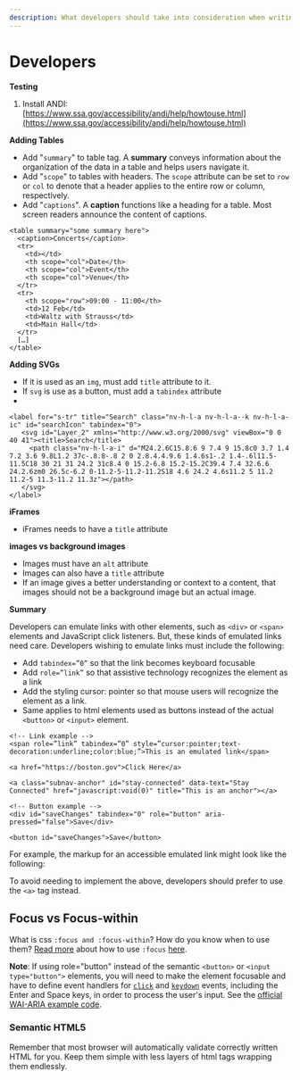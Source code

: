 ```yaml
---
description: What developers should take into consideration when writing code.
---
```


# Developers

**Testing**

1. Install ANDI: [https://www.ssa.gov/accessibility/andi/help/howtouse.html](https://www.ssa.gov/accessibility/andi/help/howtouse.html)

**Adding Tables**

* Add "`summary`" to table tag. A **summary** conveys information about the organization of the data in a table and helps users navigate it.
* Add "`scope`" to tables with headers. The `scope` attribute can be set to `row` or `col` to denote that a header applies to the entire row or column, respectively.
* Add "`captions`". A **caption** functions like a heading for a table. Most screen readers announce the content of captions. 

```text
<table summary="some summary here">
  <caption>Concerts</caption>
  <tr>
    <td></td>
    <th scope="col">Date</th>
    <th scope="col">Event</th>
    <th scope="col">Venue</th>
  </tr>
  <tr>
    <th scope="row">09:00 - 11:00</th>
    <td>12 Feb</td>
    <td>Waltz with Strauss</td>
    <td>Main Hall</td>
  </tr>
  […]
</table>
```

**Adding SVGs**

* If it is used as an `img`, must add `title` attribute to it.
* If `svg` is use as a button, must add a `tabindex` attribute
* 
```text
<label for="s-tr" title="Search" class="nv-h-l-a nv-h-l-a--k nv-h-l-a-ic" id="searchIcon" tabindex="0">
   <svg id="Layer_2" xmlns="http://www.w3.org/2000/svg" viewBox="0 0 40 41"><title>Search</title>
     <path class="nv-h-l-a-i" d="M24.2.6C15.8.6 9 7.4 9 15.8c0 3.7 1.4 7.2 3.6 9.8L1.2 37c-.8.8-.8 2 0 2.8.4.4.9.6 1.4.6s1-.2 1.4-.6l11.5-11.5C18 30 21 31 24.2 31c8.4 0 15.2-6.8 15.2-15.2C39.4 7.4 32.6.6 24.2.6zm0 26.5c-6.2 0-11.2-5-11.2-11.2S18 4.6 24.2 4.6s11.2 5 11.2 11.2-5 11.3-11.2 11.3z"></path>
   </svg>
</label>
```

**iFrames**

* iFrames needs to have a `title` attribute 

**images vs background images**

* Images must have an `alt` attribute
* Images can also have a `title` attribute
* If an image gives a better understanding or context to a content, that images should not be a background image but an actual image.  

**Summary**

Developers can emulate links with other elements, such as `<div>` or `<span>` elements and JavaScript click listeners. But, these kinds of emulated links need care. Developers wishing to emulate links must include the following:

* Add `tabindex=”0”` so that the link becomes keyboard focusable
* Add `role=”link”` so that assistive technology recognizes the element as a link
* Add the styling cursor: pointer so that mouse users will recognize the element as a link.
* Same applies to html elements used as buttons instead of the actual `<button>` or `<input>` element. 

```text
<!-- Link example -->
<span role=”link” tabindex=”0” style=”cursor:pointer;text-decoration:underline;color:blue;”>This is an emulated link</span>

<a href="https://boston.gov">Click Here</a>

<a class="subnav-anchor" id="stay-connected" data-text="Stay Connected" href="javascript:void(0)" title="This is an anchor"></a>

<!-- Button example -->
<div id="saveChanges" tabindex="0" role="button" aria-pressed="false">Save</div>

<button id="saveChanges">Save</button>
```

For example, the markup for an accessible emulated link might look like the following:

To avoid needing to implement the above, developers should prefer to use the `<a>` tag instead.

## Focus vs Focus-within

What is css `:focus and :focus-within`? How do you know when to use them? [Read more](https://css-tricks.com/focusing-on-focus-styles/) about how to use `:focus` [here](https://css-tricks.com/focusing-on-focus-styles/). 

**Note**: If using role="button" instead of the semantic `<button>` or `<input type="button">` elements, you will need to make the element focusable and have to define event handlers for [`click`](https://developer.mozilla.org/en-US/docs/Web/Events/click) and [`keydown`](https://developer.mozilla.org/en-US/docs/Web/Events/keydown) events, including the Enter and Space keys, in order to process the user's input. See the [official WAI-ARIA example code](https://www.w3.org/TR/wai-aria-practices/examples/button/button.html).

### Semantic HTML5

Remember that most browser will automatically validate correctly written HTML for you. Keep them simple with less layers of html tags wrapping them endlessly.  

